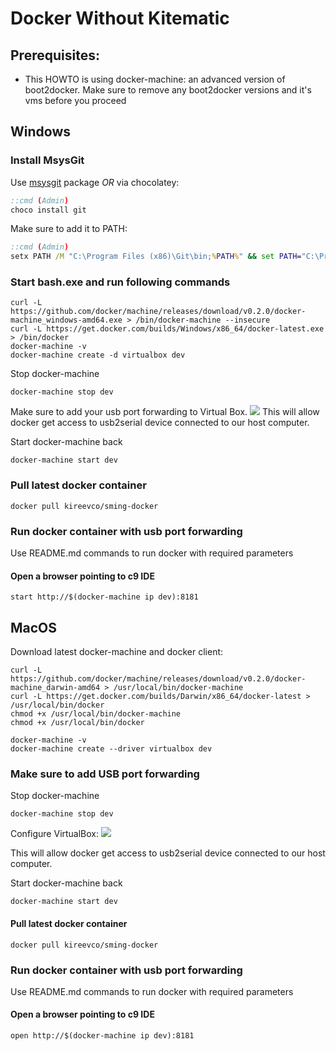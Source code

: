 # Docker Without Kitematic
## Prerequisites:
- This HOWTO is using docker-machine: an advanced version of boot2docker. Make sure to remove any boot2docker versions and it's vms before you proceed

## Windows

### Install MsysGit
Use [msysgit](https://msysgit.github.io/) package _OR_ via chocolatey:
```cmd
::cmd (Admin)
choco install git
```
Make sure to add it to PATH:
```cmd
::cmd (Admin)
setx PATH /M "C:\Program Files (x86)\Git\bin;%PATH%" && set PATH="C:\Program Files (x86)\Git\bin;%PATH%"
```

### Start bash.exe and run following commands
```
curl -L https://github.com/docker/machine/releases/download/v0.2.0/docker-machine_windows-amd64.exe > /bin/docker-machine --insecure
curl -L https://get.docker.com/builds/Windows/x86_64/docker-latest.exe > /bin/docker
docker-machine -v
docker-machine create -d virtualbox dev
```

Stop docker-machine
```
docker-machine stop dev
```
Make sure to add your usb port forwarding to Virtual Box.
![](http://i.imgur.com/x1Po4Yl.png)
This will allow docker get access to usb2serial device connected to our host computer.

Start docker-machine back
```
docker-machine start dev
```


### Pull latest docker container
```
docker pull kireevco/sming-docker
```

### Run docker container with usb port forwarding
Use README.md commands to run docker with required parameters

#### Open a browser pointing to c9 IDE
```
start http://$(docker-machine ip dev):8181
```

## MacOS
Download latest docker-machine and docker client:

```
curl -L https://github.com/docker/machine/releases/download/v0.2.0/docker-machine_darwin-amd64 > /usr/local/bin/docker-machine
curl -L https://get.docker.com/builds/Darwin/x86_64/docker-latest > /usr/local/bin/docker
chmod +x /usr/local/bin/docker-machine
chmod +x /usr/local/bin/docker

docker-machine -v
docker-machine create --driver virtualbox dev
```

### Make sure to add USB port forwarding
Stop docker-machine
```
docker-machine stop dev
```
Configure VirtualBox:
![](http://i.imgur.com/x1Po4Yl.png)

This will allow docker get access to usb2serial device connected to our host computer.

Start docker-machine back
```
docker-machine start dev
```

#### Pull latest docker container
```
docker pull kireevco/sming-docker
```

### Run docker container with usb port forwarding
Use README.md commands to run docker with required parameters


#### Open a browser pointing to c9 IDE
```
open http://$(docker-machine ip dev):8181
```


